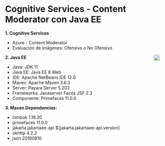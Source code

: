 # Cognitive Services - Content Moderator con Java EE

**1. Cognitive Services**
<img src ="https://wakeupandcode.com/wp-content/uploads/2019/08/azure-cognitive-services-bootcamp-event-image.png" align="right" width="30px" height="10px"/>
- Azure - Content Moderator
- Evaluación de Imágenes: Ofensivo o No Ofensivo

**2. Java EE**
<img src ="https://i0.wp.com/windtux.com/wp-content/uploads/2017/08/javaee-logo.png?ssl=1" align="right" style="width: 20px"/>
- Java: JDK 11
- Java EE: Java EE 8 Web
- IDE: Apache NetBeans IDE 12.0
- Maven: Apache Maven 3.6.3
- Server: Payara Server 5.202
- Frameworks: Javaserver Faces JSF 2.3
- Componente: Primefaces 11.0.0

**3. Maven Dependencias:**
<!--<img src ="https://upload.wikimedia.org/wikipedia/commons/thumb/5/52/Apache_Maven_logo.svg/1280px-Apache_Maven_logo.svg.png" align="right" style="height: 32px"/>-->
* lombok 1.18.20
* primefaces 11.0.0
* jakarta.jakartaee-api ${jakarta.jakartaee-api.version}
* okhttp 4.2.2
* json 20160810
